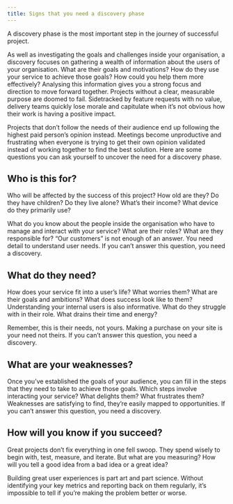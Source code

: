 ```yaml
---
title: Signs that you need a discovery phase
---
```


A discovery phase is the most important step in the journey of successful project.

As well as investigating the goals and challenges inside your organisation, a discovery focuses on gathering a wealth of information about the users of your organisation. What are their goals and motivations? How do they use your service to achieve those goals? How could you help them more effectively? Analysing this information gives you a strong focus and direction to move forward together.
Projects without a clear, measurable purpose are doomed to fail. Sidetracked by feature requests with no value, delivery teams quickly lose morale and capitulate when it’s not obvious how their work is having a positive impact.

Projects that don’t follow the needs of their audience end up following the highest paid person’s opinion instead. Meetings become unproductive and frustrating when everyone is trying to get their own opinion validated instead of working together to find the best solution.
Here are some questions you can ask yourself to uncover the need for a discovery phase.

## Who is this for?

Who will be affected by the success of this project? How old are they? Do they have children? Do they live alone? What’s their income? What device do they primarily use?

What do you know about the people inside the organisation who have to manage and interact with your service? What are their roles? What are they responsible for?
“Our customers” is not enough of an answer. You need detail to understand user needs. If you can’t answer this question, you need a discovery.

## What do they need?

How does your service fit into a user’s life? What worries them? What are their goals and ambitions? What does success look like to them?
Understanding your internal users is also informative. What do they struggle with in their role. What drains their time and energy?

Remember, this is their needs, not yours. Making a purchase on your site is your need not theirs. If you can’t answer this question, you need a discovery.


## What are your weaknesses?

Once you’ve established the goals of your audience, you can fill in the steps that they need to take to achieve those goals. Which steps involve interacting your service? What delights them? What frustrates them?
Weaknesses are satisfying to find, they’re easily mapped to opportunities. If you can’t answer this question, you need a discovery.

## How will you know if you succeed?

Great projects don’t fix everything in one fell swoop. They spend wisely to begin with, test, measure, and iterate. But what are you measuring? How will you tell a good idea from a bad idea or a great idea?

Building great user experiences is part art and part science. Without identifying your key metrics and reporting back on them regularly, it’s impossible to tell if you’re making the problem better or worse.
